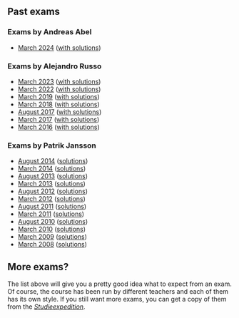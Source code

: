 ## Past exams

### Exams by Andreas Abel

* [March 2024](./assets/exams/2024-03.pdf)
  ([with solutions](./assets/exams/2024-03-solved.pdf))

### Exams by Alejandro Russo

* [March 2023](./assets/exams/2023-03.pdf)
  ([with solutions](./assets/exams/2023-03-solved.pdf))
* [March 2022](./assets/exams/2022-03.pdf)
  ([with solutions](./assets/exams/2022-03-solved.pdf))
* [March 2019](./assets/exams/2019-03.pdf)
  ([with solutions](./assets/exams/2019-03-solved.pdf))
* [March 2018](./assets/exams/2018-03.pdf)
  ([with solutions](./assets/exams/2018-03-solved.pdf))
* [August 2017](./assets/exams/2017-08.pdf)
  ([with solutions](./assets/exams/2017-08-solved.pdf))
* [March 2017](./assets/exams/2017-03.pdf)
  ([with solutions](./assets/exams/2017-03-solved.pdf))
* [March 2016](./assets/exams/2016-03.pdf)
  ([with solutions](./assets/exams/2016-03-solved.pdf))

### Exams by Patrik Jansson

* [August 2014](./assets/exams/2014-08/2014-08.pdf)
  ([solutions](./assets/exams/2014-08/))
* [March 2014](./assets/exams/2014-03/2014-03.pdf)
  ([solutions](./assets/exams/2014-03/))
* [August 2013](./assets/exams/2013-08/2013-08.pdf)
  ([solutions](./assets/exams/2013-08/))
* [March 2013](./assets/exams/2013-03/2013-03.pdf)
  ([solutions](./assets/exams/2013-03/))
* [August 2012](./assets/exams/2012-08/2012-08.pdf)
  ([solutions](./assets/exams/2012-08/))
* [March 2012](./assets/exams/2012-03/2012-03.pdf)
  ([solutions](./assets/exams/2012-03/))
* [August 2011](./assets/exams/2011-08/2011-08.pdf)
  ([solutions](./assets/exams/2011-08/))
* [March 2011](./assets/exams/2011-03/2011-03.pdf)
  ([solutions](./assets/exams/2011-03/))
* [August 2010](./assets/exams/2010-08/2010-08.pdf)
  ([solutions](./assets/exams/2010-08/))
* [March 2010](./assets/exams/2010-03/2010-03.pdf)
  ([solutions](./assets/exams/2010-03/))
* [March 2009](./assets/exams/2009-03/2009-03.pdf)
  ([solutions](./assets/exams/2009-03/))
* [March 2008](./assets/exams/2008-08/2008-08.pdf)
  ([solutions](./assets/exams/2008-08/))

## More exams?

The list above will give you a pretty good idea what to expect from an exam. Of
course, the course has been run by different teachers and each of them has its
own style. If you still want more exams, you can get a copy of them from the
[*Studieexpedition*](https://cse.gu.se/english/student/student-office).
